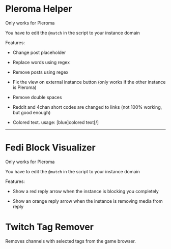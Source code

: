 # Pleroma Helper

Only works for Pleroma

You have to edit the `@match` in the script to your instance domain

Features:

* Change post placeholder

* Replace words using regex

* Remove posts using regex

* Fix the view on external instance button (only works if the other instance is Pleroma)

* Remove double spaces

* Reddit and 4chan short codes are changed to links (not 100% working, but good enough)

* Colored text. usage: [blue]colored text[/]

---

# Fedi Block Visualizer

Only works for Pleroma

You have to edit the `@match` in the script to your instance domain

Features:

* Show a red reply arrow when the instance is blocking you completely

* Show an orange reply arrow when the instance is removing media from reply

# Twitch Tag Remover

Removes channels with selected tags from the game browser.